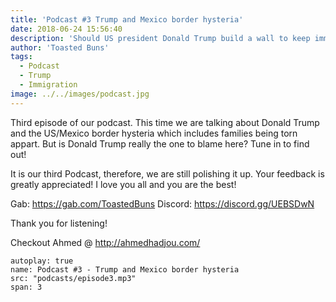 ```yaml
---
title: 'Podcast #3 Trump and Mexico border hysteria'
date: 2018-06-24 15:56:40
description: 'Should US president Donald Trump build a wall to keep immigrants out ? tune in to find out'
author: 'Toasted Buns'
tags:
  - Podcast
  - Trump
  - Immigration
image: ../../images/podcast.jpg
---
```


Third episode of our podcast.
This time we are talking about Donald Trump and the US/Mexico border hysteria which includes families being torn appart.
But is Donald Trump really the one to blame here? Tune in to find out!

It is our third Podcast, therefore, we are still polishing it up.
Your feedback is greatly appreciated!
I love you all and you are the best!

Gab: https://gab.com/ToastedBuns
Discord: https://discord.gg/UEBSDwN

<script async src="//pagead2.googlesyndication.com/pagead/js/adsbygoogle.js"></script><ins class="adsbygoogle" style="display:block; text-align:center;"  data-ad-layout="in-article"  data-ad-format="fluid"  data-ad-client="ca-pub-2164900147810573"  data-ad-slot="8817307412"></ins><script>(adsbygoogle = window.adsbygoogle || []).push({});</script>

Thank you for listening!

Checkout Ahmed @ http://ahmedhadjou.com/

```audio
autoplay: true
name: Podcast #3 - Trump and Mexico border hysteria
src: "podcasts/episode3.mp3"
span: 3
```
